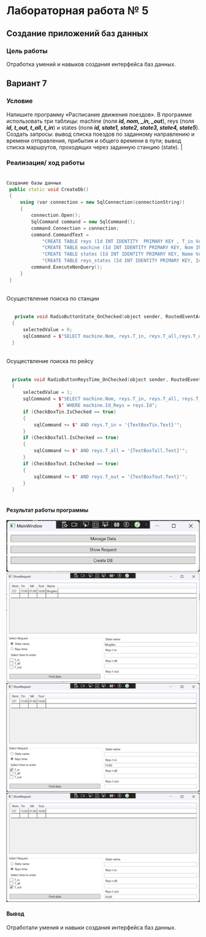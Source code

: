 
# Лабораторная работа № 5 #

## Создание приложений баз данных ##

### Цель работы ###

Отработка умений и навыков создания интерфейса баз данных.

## Вариант 7 ##

### Условие ###

Напишите программу «Расписание движения поездов». В программе использовать три таблицы: machine (поля ***id, nom, _in, _out***), reys (поля ***id, t_out, t_all, t_in***) и states (поля ***id, state1, state2, state3, state4, state5***). Создать запросы: вывод списка поездов по заданному направлению и времени отправления, прибытия и общего времени в пути; вывод списка маршрутов, проходящих через заданную станцию (state).    |

### Реализация/ ход работы ###

```c++

Создание базы данных
 public static void CreateDb()
 {
     using (var connection = new SqlConnection(connectionString))
     {
         connection.Open();
         SqlCommand command = new SqlCommand();
         command.Connection = connection;
         command.CommandText =
             "CREATE TABLE reys (Id INT IDENTITY  PRIMARY KEY , T_in VARCHAR(10) NOT NULL , T_all VARCHAR(10) NOT NULL, T_out VARCHAR(10) NOT NULL);" +
             "CREATE TABLE machine (Id INT IDENTITY PRIMARY KEY, Nom INT NOT NULL, Id_reys INT, FOREIGN KEY (Id_reys) REFERENCES reys (Id) ON DELETE SET NULL);" +
             "CREATE TABLE states (Id INT IDENTITY PRIMARY KEY, Name VARCHAR(20) NOT NULL );" +
             "CREATE TABLE reys_states (Id INT IDENTITY PRIMARY KEY, Id_reys INT, Id_state INT, FOREIGN KEY (Id_reys) REFERENCES reys(Id) ON DELETE SET NULL , FOREIGN KEY (Id_state) REFERENCES states(Id) ON DELETE SET NULL );";
         command.ExecuteNonQuery();
     }
 }
 
 ```
Осуществление поиска по станции

```c++ 
 
   private void RadioButtonState_OnChecked(object sender, RoutedEventArgs e)
  {
      selectedValue = 0;
      sqlCommand = $"SELECT machine.Nom, reys.T_in, reys.T_all,reys.T_out, states.Name FROM machine, reys, states, reys_states WHERE machine.Id_Reys = reys.Id AND reys.Id = reys_states.Id_reys AND states.Id = reys_states.Id_state AND states.name = '{TextBoxState.Text}'";
  }
  
  ```

Осуществление поиска по рейсу

```c++ 

  private void RadioButtonReysTime_OnChecked(object sender, RoutedEventArgs e)
  {
      selectedValue = 1;
      sqlCommand = $"SELECT machine.Nom, reys.T_in, reys.T_all, reys.T_out FROM machine, reys" +
                   $" WHERE machine.Id_Reys = reys.Id";
      if (CheckBoxTin.IsChecked == true)
      {
          sqlCommand += $" AND reys.T_in = '{TextBoxTin.Text}'";
      }
      if (CheckBoxTall.IsChecked == true)
      {
          sqlCommand += $" AND reys.T_all = '{TextBoxTall.Text}'";
      }
      if (CheckBoxTout.IsChecked == true)
      {
          sqlCommand += $" AND reys.T_out = '{TextBoxTout.Text}'";
      }
  }
 
 ```

#### Результат работы программы ####

![img.png](images/img.png)
![img_1.png](images/img_1.png)
![img_2.png](images/img_2.png)
![img_3.png](images/img_3.png)

#### Вывод ####

Отработали умения и навыки создания интерфейса баз данных.


